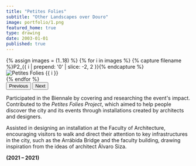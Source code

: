```yaml
---
title: "Petites Folies"
subtitle: "Other Landscapes over Douro"
image: portfolio/1.png
featured_home: true
type: drawing
date: 2003-01-01
published: true
---
```


<!-- Carousel -->
<div id="petitesFoliesCarousel" class="carousel slide my-5" data-bs-ride="carousel">
  <div class="carousel-inner">
    {% assign images = (1..18) %}
    {% for i in images %}
      {% capture filename %}P2_{{ i | prepend: '0' | slice: -2, 2 }}{% endcapture %}
      <div class="carousel-item {% if forloop.first %}active{% endif %}">
        <img src="{{ '/assets/images/portfolio/' | append: filename | append: '.png' | relative_url }}"
             class="d-block w-100 img-fluid"
             alt="Petites Folies {{ i }}">
      </div>
    {% endfor %}
  </div>

  <!-- Controls -->
  <button class="carousel-control-prev" type="button" data-bs-target="#petitesFoliesCarousel" data-bs-slide="prev">
    <span class="carousel-control-prev-icon custom-arrow" aria-hidden="true"></span>
    <span class="visually-hidden">Previous</span>
  </button>
  <button class="carousel-control-next" type="button" data-bs-target="#petitesFoliesCarousel" data-bs-slide="next">
    <span class="carousel-control-next-icon custom-arrow" aria-hidden="true"></span>
    <span class="visually-hidden">Next</span>
  </button>
</div>

<style>
  .carousel-control-prev-icon,
  .carousel-control-next-icon {
    filter: invert(50%) grayscale(100%);
    width: 3rem;
    height: 3rem;
  }
</style>

<!-- Project Description -->
<div class="mt-4 justify-text">
  <p>
    Participated in the Biennale by covering and researching the event's impact. Contributed to the <em>Petites Folies Project</em>, which aimed to help people discover the city and its events through installations created by architects and designers.
  </p>
  <p>
    Assisted in designing an installation at the Faculty of Architecture, encouraging visitors to walk and direct their attention to key infrastructures in the city, such as the Arrábida Bridge and the faculty building, drawing inspiration from the ideas of architect Álvaro Siza.
  </p>
  <p><strong>(2021 – 2021)</strong></p>
</div>
